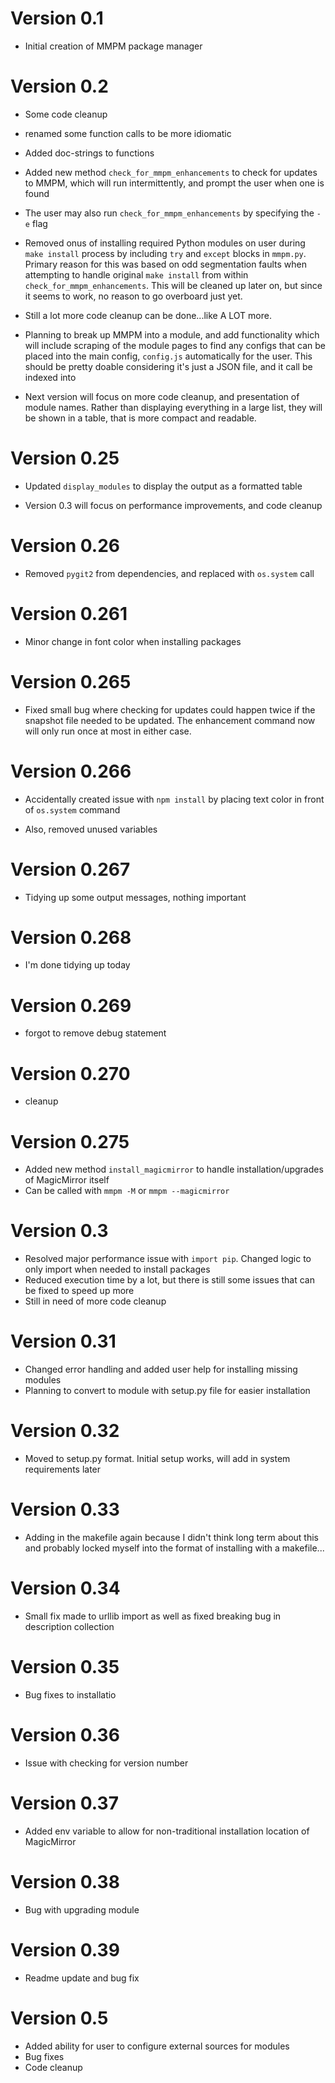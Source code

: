# Version 0.1

- Initial creation of MMPM package manager

# Version 0.2

- Some code cleanup

- renamed some function calls to be more idiomatic

- Added doc-strings to functions

- Added new method `check_for_mmpm_enhancements` to check for updates to MMPM, which will run
  intermittently, and prompt the user when one is found

- The user may also run `check_for_mmpm_enhancements` by specifying the `-e` flag

- Removed onus of installing required Python modules on user during `make install` process by
  including `try` and `except` blocks in `mmpm.py`. Primary reason for this was based on odd
  segmentation faults when attempting to handle original `make install` from within
  `check_for_mmpm_enhancements`. This will be cleaned up later on, but since it seems to work, no
  reason to go overboard just yet.

- Still a lot more code cleanup can be done...like A LOT more.

- Planning to break up MMPM into a module, and add functionality which will include scraping of the
  module pages to find any configs that can be placed into the main config, `config.js`
  automatically for the user. This should be pretty doable considering it's just a JSON file, and it
  call be indexed into

- Next version will focus on more code cleanup, and presentation of module names. Rather than
  displaying everything in a large list, they will be shown in a table, that is more compact and
  readable.

# Version 0.25

- Updated `display_modules` to display the output as a formatted table

- Version 0.3 will focus on performance improvements, and code cleanup

# Version 0.26

- Removed `pygit2` from dependencies, and replaced with `os.system` call

# Version 0.261

- Minor change in font color when installing packages

# Version 0.265

- Fixed small bug where checking for updates could happen twice if the snapshot file needed to be
  updated. The enhancement command now will only run once at most in either case.

# Version 0.266

- Accidentally created issue with `npm install` by placing text color in front of `os.system`
  command

- Also, removed unused variables

# Version 0.267

- Tidying up some output messages, nothing important

# Version 0.268

- I'm done tidying up today

# Version 0.269

- forgot to remove debug statement

# Version 0.270

- cleanup

# Version 0.275

- Added new method `install_magicmirror` to handle installation/upgrades of MagicMirror itself
- Can be called with `mmpm -M` or `mmpm --magicmirror`

# Version 0.3

- Resolved major performance issue with `import pip`. Changed logic to only import when needed to
  install packages
- Reduced execution time by a lot, but there is still some issues that can be fixed to speed up more
- Still in need of more code cleanup

# Version 0.31

- Changed error handling and added user help for installing missing modules
- Planning to convert to module with setup.py file for easier installation

# Version 0.32

- Moved to setup.py format. Initial setup works, will add in system requirements later

# Version 0.33

- Adding in the makefile again because I didn't think long term about this and probably locked
  myself into the format of installing with a makefile...

# Version 0.34

- Small fix made to urllib import as well as fixed breaking bug in description collection

# Version 0.35

- Bug fixes to installatio

# Version 0.36

- Issue with checking for version number

# Version 0.37

- Added env variable to allow for non-traditional installation location of MagicMirror

# Version 0.38

- Bug with upgrading module

# Version 0.39

- Readme update and bug fix

# Version 0.5

- Added ability for user to configure external sources for modules
- Bug fixes
- Code cleanup

